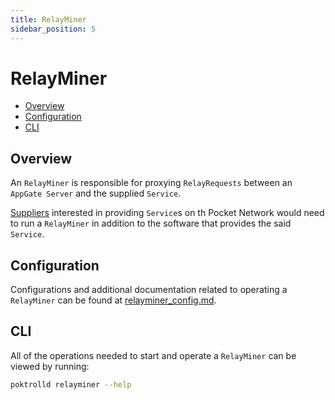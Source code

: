 ```yaml
---
title: RelayMiner
sidebar_position: 5
---
```


# RelayMiner <!-- omit in toc -->

- [Overview](#overview)
- [Configuration](#configuration)
- [CLI](#cli)

## Overview

An `RelayMiner` is responsible for proxying `RelayRequests` between an `AppGate Server`
and the supplied `Service`.

[Suppliers](./supplier.md) interested in providing `Service`s on th Pocket Network
would need to run a `RelayMiner` in addition to the software that provides the said `Service`.

## Configuration

Configurations and additional documentation related to operating a `RelayMiner`
can be found at [relayminer_config.md](../configs/relayminer_config.md).

## CLI

All of the operations needed to start and operate a `RelayMiner` can be viewed
by running:

```bash
poktrolld relayminer --help
```
